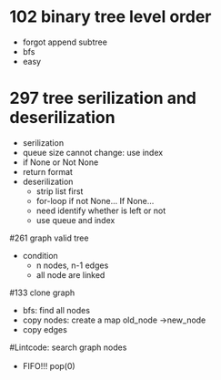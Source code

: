 # 102 binary tree level order
- forgot append subtree
- bfs
- easy

# 297 tree serilization and deserilization
- serilization
 - queue size cannot change: use index
 - if None or Not None
 - return format
- deserilization
  - strip list first
  - for-loop if not None... If None...
  - need identify whether is left or not
  - use queue and index
 
#261 graph valid tree
- condition
  - n nodes, n-1 edges
  - all node are linked

#133 clone graph
- bfs: find all nodes
- copy nodes: create a map old_node ->new_node
- copy edges

#Lintcode: search graph nodes
- FIFO!!! pop(0)　 
